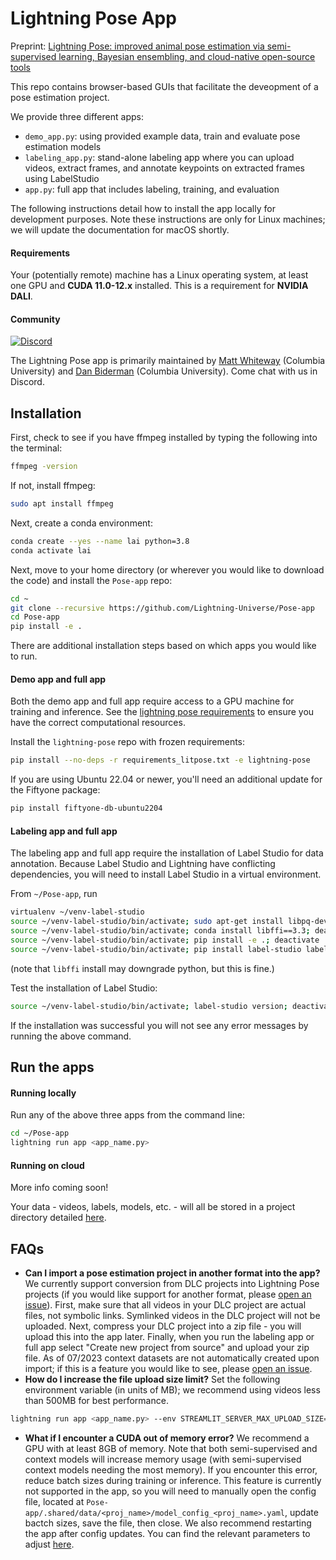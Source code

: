 # Lightning Pose App

Preprint: [Lightning Pose: improved animal pose estimation via semi-supervised learning, Bayesian ensembling, and cloud-native open-source tools](https://www.biorxiv.org/content/10.1101/2023.04.28.538703v1)

This repo contains browser-based GUIs that facilitate the deveopment of a pose estimation project.

We provide three different apps:
* `demo_app.py`: using provided example data, train and evaluate pose estimation models
* `labeling_app.py`: stand-alone labeling app where you can upload videos, extract frames, and annotate keypoints on extracted frames using LabelStudio
* `app.py`: full app that includes labeling, training, and evaluation

The following instructions detail how to install the app locally for development purposes.
Note these instructions are only for Linux machines; we will update the documentation for macOS 
shortly.

#### Requirements
Your (potentially remote) machine has a Linux operating system, 
at least one GPU and **CUDA 11.0-12.x** installed. 
This is a requirement for **NVIDIA DALI**.

#### Community
[![Discord](https://img.shields.io/discord/1103381776895856720)](https://discord.gg/tDUPdRj4BM)

The Lightning Pose app is primarily maintained by 
[Matt Whiteway](https://themattinthehatt.github.io/) (Columbia University)
and 
[Dan Biderman](https://dan-biderman.netlify.app) (Columbia University). 
Come chat with us in Discord.

## Installation

First, check to see if you have ffmpeg installed by typing the following into the terminal:
```bash
ffmpeg -version
```
If not, install ffmpeg:
```bash
sudo apt install ffmpeg
```

Next, create a conda environment:

```bash
conda create --yes --name lai python=3.8
conda activate lai
```

Next, move to your home directory (or wherever you would like to download the code) 
and install the `Pose-app` repo:
```bash
cd ~
git clone --recursive https://github.com/Lightning-Universe/Pose-app
cd Pose-app
pip install -e .
```

There are additional installation steps based on which apps you would like to run.

#### Demo app and full app
Both the demo app and full app require access to a GPU machine for training and inference. See the
[lightning pose requirements](https://github.com/danbider/lightning-pose#requirements) 
to ensure you have the correct computational resources.

Install the `lightning-pose` repo with frozen requirements:
```bash
pip install --no-deps -r requirements_litpose.txt -e lightning-pose
```

If you are using Ubuntu 22.04 or newer, you'll need an additional update for the Fiftyone package:
```bash
pip install fiftyone-db-ubuntu2204
```

#### Labeling app and full app
The labeling app and full app require the installation of Label Studio for data annotation. 
Because Label Studio and Lightning have conflicting dependencies, you will need to install 
Label Studio in a virtual environment. 

From `~/Pose-app`, run
```bash
virtualenv ~/venv-label-studio
source ~/venv-label-studio/bin/activate; sudo apt-get install libpq-dev; deactivate
source ~/venv-label-studio/bin/activate; conda install libffi==3.3; deactivate
source ~/venv-label-studio/bin/activate; pip install -e .; deactivate
source ~/venv-label-studio/bin/activate; pip install label-studio label-studio-sdk; deactivate
```

(note that `libffi` install may downgrade python, but this is fine.)

Test the installation of Label Studio:
```bash
source ~/venv-label-studio/bin/activate; label-studio version; deactivate
```
If the installation was successful you will not see any error messages by running the above command.

## Run the apps

#### Running locally
Run any of the above three apps from the command line:
```bash
cd ~/Pose-app
lightning run app <app_name.py>
```

#### Running on cloud
More info coming soon!

[comment]: <> (Running the app on the cloud is easy!)
[comment]: <> (```bash)
[comment]: <> (lightning run app <app_name.py> --cloud --env NVIDIA_DRIVER_CAPABILITIES=compute,utility,video)
[comment]: <> (```)

Your data - videos, labels, models, etc. - will all be stored in a project directory detailed 
[here](docs/directory_structure.md).

## FAQs

* **Can I import a pose estimation project in another format into the app?** 
We currently support conversion from DLC projects into Lightning Pose projects
(if you would like support for another format, 
please [open an issue](https://github.com/Lightning-Universe/Pose-app/issues)). 
First, make sure that all videos in your DLC project are actual files, not symbolic links. 
Symlinked videos in the DLC project will not be uploaded. 
Next, compress your DLC project into a zip file - you will upload this into the app later.
Finally, when you run the labeling app or full app select "Create new project from source" and
upload your zip file. As of 07/2023 context datasets are not automatically created upon import; if
this is a feature you would like to see, 
please [open an issue](https://github.com/Lightning-Universe/Pose-app/issues). 
* **How do I increase the file upload size limit?**
Set the following environment variable (in units of MB);
 we recommend using videos less than 500MB for best performance.
```bash
lightning run app <app_name.py> --env STREAMLIT_SERVER_MAX_UPLOAD_SIZE=500
```
* **What if I encounter a CUDA out of memory error?** 
We recommend a GPU with at least 8GB of memory. 
Note that both semi-supervised and context models will increase memory usage (with semi-supervised 
context models needing the most memory).
If you encounter this error, reduce batch sizes during training or inference.
This feature is currently not supported in the app, so you will need to manually open the config
file, located at `Pose-app/.shared/data/<proj_name>/model_config_<proj_name>.yaml`, update bactch
sizes, save the file, then close. 
We also recommend restarting the app after config updates.
You can find the relevant parameters to adjust 
[here](https://github.com/danbider/lightning-pose/blob/main/docs/config.md). 
